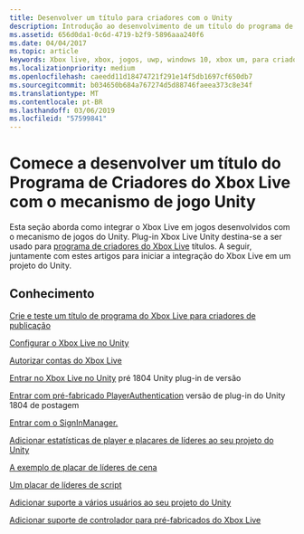 ```yaml
---
title: Desenvolver um título para criadores com o Unity
description: Introdução ao desenvolvimento de um título do programa de criadores do Xbox Live, usando o Unity
ms.assetid: 656d0da1-0c6d-4719-b2f9-5896aaa240f6
ms.date: 04/04/2017
ms.topic: article
keywords: Xbox live, xbox, jogos, uwp, windows 10, xbox um, para criadores
ms.localizationpriority: medium
ms.openlocfilehash: caeedd11d18474721f291e14f5db1697cf650db7
ms.sourcegitcommit: b034650b684a767274d5d88746faeea373c8e34f
ms.translationtype: MT
ms.contentlocale: pt-BR
ms.lasthandoff: 03/06/2019
ms.locfileid: "57599841"
---
```

# <a name="get-started-developing-an-xbox-live-creators-program-title-with-the-unity-game-engine"></a>Comece a desenvolver um título do Programa de Criadores do Xbox Live com o mecanismo de jogo Unity

Esta seção aborda como integrar o Xbox Live em jogos desenvolvidos com o mecanismo de jogos do Unity. Plug-in Xbox Live Unity destina-se a ser usado para [programa de criadores do Xbox Live](../developer-program-overview.md#xbox-live-creators-program) títulos. A seguir, juntamente com estes artigos para iniciar a integração do Xbox Live em um projeto do Unity.

## <a name="knowledge"></a>Conhecimento

[Crie e teste um título de programa do Xbox Live para criadores de publicação](create-and-test-a-new-creators-title.md)

[Configurar o Xbox Live no Unity](configure-xbox-live-in-unity.md)

[Autorizar contas do Xbox Live](authorize-xbox-live-accounts.md)

[Entrar no Xbox Live no Unity](unity-prefabs-and-sign-in.md) pré 1804 Unity plug-in de versão

[Entrar com pré-fabricado PlayerAuthentication](playerauthentication-prefab-sign-in.md) versão de plug-in do Unity 1804 de postagem

[Entrar com o SignInManager.](sign-in-manager.md)

[Adicionar estatísticas de player e placares de líderes ao seu projeto do Unity](add-stats-and-leaderboards-in-unity.md)

[A exemplo de placar de líderes de cena](setup-leaderboard-example-scene.md)

[Um placar de líderes de script](unity-leaderboard-from-scratch.md)

[Adicionar suporte a vários usuários ao seu projeto do Unity](add-multi-user-support.md)

[Adicionar suporte de controlador para pré-fabricados do Xbox Live](add-controller-support-to-xbox-live-prefabs.md)
